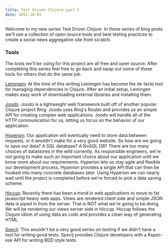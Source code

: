 ```yaml
---
title: Test driven Clojure part I
date: 2012-10-01
---
```

Welcome to my new series Test Driven Clojure.  In these series of blog posts
we'll use a collection of open source tools and best testing practices to
create a social news aggregation site from scratch. 

### Tools

The tools we'll be using for this project are all free and open source.  After
completing this series feel free to go back and swap out some of these tools
for others that do the same job.

[Leiningen](https://github.com/technomancy/leiningen): At the time of this
writing Leiningen has become the de facto tool for managing dependencies in
Clojure.  After an initial setup, Leiningen makes easy work of downloading
external libraries and installing them.

[Joodo](https://github.com/slagyr/joodo): Joodo is a lightweight web framework built 
off of another popular Clojure project Ring.  Joodo uses Ring's Router and
provides us an simple API for creating complex web applications. Joodo will
handle all of the HTTP communication for us, letting us focus on the behavior of
our application.

[Hyperion](https://github.com/8thlight/hyperion): Our application will
eventually need to store data between requests, or it wouldn't make for a very
good website.  So how are we going to save our data?  A SQL database? A NoSQL DB?
There are too many choices of datastores in the wild currently. As responsible
engineers, we're not going to make such an important choice about our
application until we know more about our requirements.  Hyperion lets us stay
agile and flexible our development process.  Hyperion provides a single API
that can then be hooked into many concrete databases later. Using Hyperion we
can nearly wait until the project is completed before we're forced to pick
a data saving scheme.

[Hiccup](https://github.com/weavejester/hiccup): Recently there has been
a trend in web applications to move to fat javascript heavy web apps.  Views
are rendered client side and simple JSON data is piped in from the server.
That is NOT what we're going to be doing.  We will be rendering our views
server side in Hiccup.  Hiccup follows the Clojure idiom of using data as code
and provides a clean way of generating HTML.

[Speclj](https://github.com/slagyr/speclj): This wouldn't be a very good series
on testing if we didn't have a tool for writing good tests.  Speclj provides
Clojure developers with a Rspec-esk API for writing BDD style tests.

